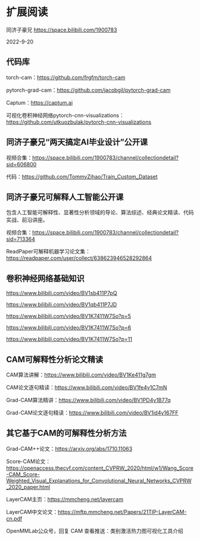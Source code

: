 # 扩展阅读

同济子豪兄 https://space.bilibili.com/1900783

2022-9-20

## 代码库

torch-cam：https://github.com/frgfm/torch-cam

pytorch-grad-cam：https://github.com/jacobgil/pytorch-grad-cam

Captum：https://captum.ai

可视化卷积神经网络pytorch-cnn-visualizations：https://github.com/utkuozbulak/pytorch-cnn-visualizations

## 同济子豪兄“两天搞定AI毕业设计”公开课

视频合集：https://space.bilibili.com/1900783/channel/collectiondetail?sid=606800

代码：https://github.com/TommyZihao/Train_Custom_Dataset

## 同济子豪兄可解释人工智能公开课

包含人工智能可解释性、显著性分析领域的导论、算法综述、经典论文精读、代码实战、前沿讲座。

视频合集：https://space.bilibili.com/1900783/channel/collectiondetail?sid=713364

ReadPaper可解释机器学习论文集：https://readpaper.com/user/collect/638623946528292864

## 卷积神经网络基础知识

https://www.bilibili.com/video/BV1sb411P7pQ

https://www.bilibili.com/video/BV1qb411P7JD

https://www.bilibili.com/video/BV1K7411W7So?p=5 

https://www.bilibili.com/video/BV1K7411W7So?p=6

https://www.bilibili.com/video/BV1K7411W7So?p=11

## CAM可解释性分析论文精读

CAM算法讲解：https://www.bilibili.com/video/BV1Ke411g7gm

CAM论文逐句精读：https://www.bilibili.com/video/BV1fe4y1C7mN

Grad-CAM算法精讲：https://www.bilibili.com/video/BV1PD4y1B77q

Grad-CAM论文逐句精读：https://www.bilibili.com/video/BV1id4y167FF

## 其它基于CAM的可解释性分析方法

Grad-CAM++论文：https://arxiv.org/abs/1710.11063

Score-CAM论文：https://openaccess.thecvf.com/content_CVPRW_2020/html/w1/Wang_Score-CAM_Score-Weighted_Visual_Explanations_for_Convolutional_Neural_Networks_CVPRW_2020_paper.html

LayerCAM主页：https://mmcheng.net/layercam

LayerCAM中文论文：https://mftp.mmcheng.net/Papers/21TIP-LayerCAM-cn.pdf

OpenMMLab公众号，回复 CAM 查看推送：类别激活热力图可视化工具介绍